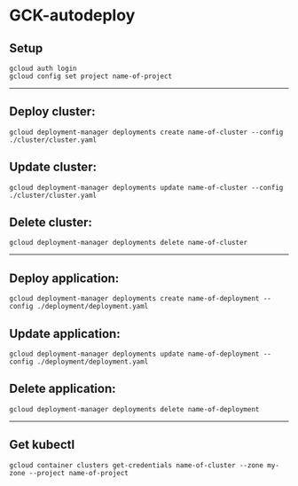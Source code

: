 # GCK-autodeploy

## Setup
```
gcloud auth login
gcloud config set project name-of-project
```

---

## Deploy cluster:
```gcloud deployment-manager deployments create name-of-cluster --config ./cluster/cluster.yaml```

## Update cluster:
```gcloud deployment-manager deployments update name-of-cluster --config ./cluster/cluster.yaml```

## Delete cluster:
```gcloud deployment-manager deployments delete name-of-cluster```

---

## Deploy application:
```gcloud deployment-manager deployments create name-of-deployment --config ./deployment/deployment.yaml```

## Update application:
```gcloud deployment-manager deployments update name-of-deployment --config ./deployment/deployment.yaml```

## Delete application:
```gcloud deployment-manager deployments delete name-of-deployment```

---

## Get kubectl
```gcloud container clusters get-credentials name-of-cluster --zone my-zone --project name-of-project```